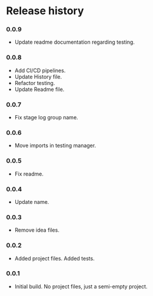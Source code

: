 # Release history

### 0.0.9
* Update readme documentation regarding testing.

### 0.0.8
* Add CI/CD pipelines.
* Update History file.
* Refactor testing.
* Update Readme file.

### 0.0.7
* Fix stage log group name.

### 0.0.6
* Move imports in testing manager.

### 0.0.5
* Fix readme.

### 0.0.4
* Update name.

### 0.0.3
* Remove idea files.

### 0.0.2
* Added project files. Added tests.

### 0.0.1
* Initial build. No project files, just a semi-empty project.
